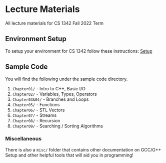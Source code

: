 # Lecture Materials
All lecture materials for CS 1342 Fall 2022 Term

## Environment Setup
To setup your environment for CS 1342 follow these instructions: [Setup](misc/environment-setup.md)

## Sample Code

You will find the following under the sample code directory.

1. `Chapter01/` - Intro to C++, Basic I/O
2. `Chapter02/` - Variables, Types, Operators
3. `Chapter03&04/` - Branches and Loops
4. `Chapter05/` - Functions
5. `Chapter06/` - STL Vectors
6. `Chapter07/` - Streams
7. `Chapter08/` - Recursion
8. `Chapter09/` - Searching / Sorting Algorithms

### Miscellaneous

There is also a `misc/` folder that contains other documentation on GCC/G++ Setup and other helpful tools that will aid you in programming!
